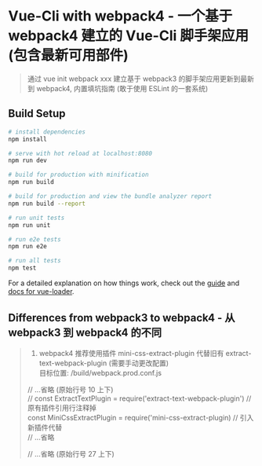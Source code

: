 # Vue-Cli with webpack4 - 一个基于 webpack4 建立的 Vue-Cli 脚手架应用(包含最新可用部件)

> 通过 vue init webpack xxx 建立基于 webpack3 的脚手架应用更新到最新到 webpack4, 内置填坑指南 (敢于使用 ESLint 的一套系统)

## Build Setup

``` bash
# install dependencies
npm install

# serve with hot reload at localhost:8080
npm run dev

# build for production with minification
npm run build

# build for production and view the bundle analyzer report
npm run build --report

# run unit tests
npm run unit

# run e2e tests
npm run e2e

# run all tests
npm test
```

For a detailed explanation on how things work, check out the [guide](http://vuejs-templates.github.io/webpack/) and [docs for vue-loader](http://vuejs.github.io/vue-loader).

## Differences from webpack3 to webpack4 - 从 webpack3 到 webpack4 的不同

> 1. webpack4 推荐使用插件 mini-css-extract-plugin 代替旧有 extract-text-webpack-plugin (需要手动更改配置)    
> 目标位置: /build/webpack.prod.conf.js    
>    
> // ...省略 (原始行号 10 上下)    
> // const ExtractTextPlugin = require('extract-text-webpack-plugin') // 原有插件引用行注释掉    
> const MiniCssExtractPlugin = require('mini-css-extract-plugin) // 引入新插件代替    
> // ...省略
>    
> // ...省略 (原始行号 27 上下)